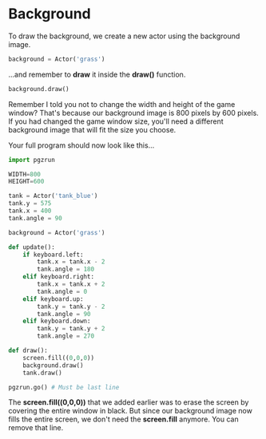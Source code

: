 Background
===
To draw the background, we create a new actor using the background image.

```python
background = Actor('grass')
```

...and remember to **draw** it inside the **draw()** function.

```python
background.draw()
```
Remember I told you not to change the width and height of the game window? That's because our background image is 800 pixels by 600 pixels. If you had changed the game window size, you'll need a different background image that will fit the size you choose.

Your full program should now look like this...

```python
import pgzrun

WIDTH=800
HEIGHT=600

tank = Actor('tank_blue')
tank.y = 575
tank.x = 400
tank.angle = 90

background = Actor('grass')

def update():
    if keyboard.left:
        tank.x = tank.x - 2
        tank.angle = 180
    elif keyboard.right:
        tank.x = tank.x + 2
        tank.angle = 0
    elif keyboard.up:
        tank.y = tank.y - 2
        tank.angle = 90
    elif keyboard.down:
        tank.y = tank.y + 2
        tank.angle = 270

def draw():
    screen.fill((0,0,0))
    background.draw()
    tank.draw()

pgzrun.go() # Must be last line
```

The **screen.fill((0,0,0))** that we added earlier was to erase the screen by covering the entire window in black. But since our background image now fills the entire screen, we don't need the **screen.fill** anymore. You can remove that line.